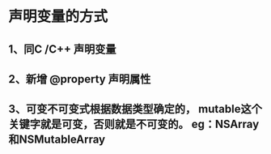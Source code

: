 # 声明变量的方式

## 1、同C /C++ 声明变量

## 2、新增 @property 声明属性

## 3、可变不可变式根据数据类型确定的， mutable这个关键字就是可变，否则就是不可变的。 eg：NSArray 和NSMutableArray&#x20;



